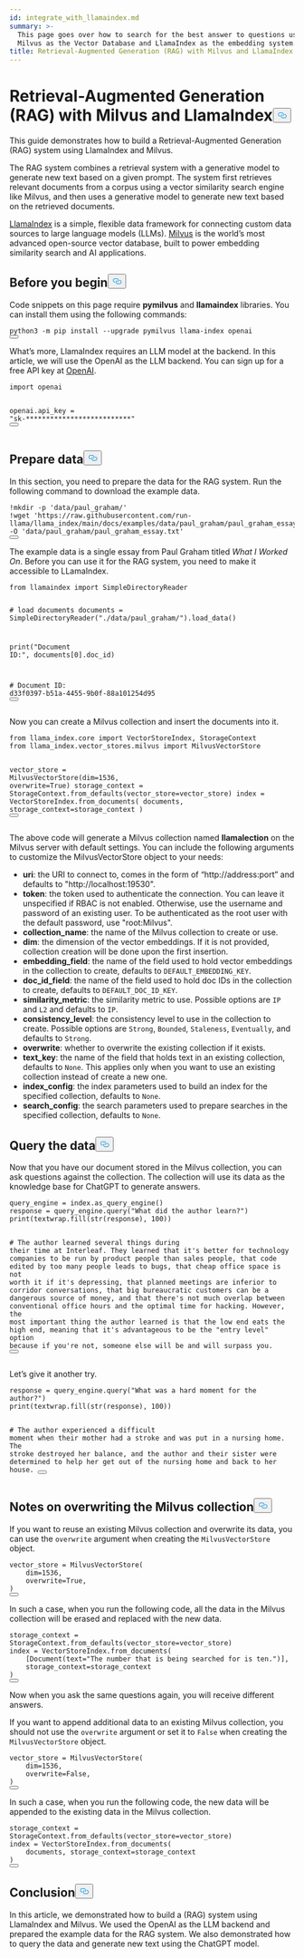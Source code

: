 ```yaml
---
id: integrate_with_llamaindex.md
summary: >-
  This page goes over how to search for the best answer to questions using
  Milvus as the Vector Database and LlamaIndex as the embedding system.
title: Retrieval-Augmented Generation (RAG) with Milvus and LlamaIndex
---
```

<h1 id="Retrieval-Augmented-Generation-RAG-with-Milvus-and-LlamaIndex" class="common-anchor-header">Retrieval-Augmented Generation (RAG) with Milvus and LlamaIndex<button data-href="#Retrieval-Augmented-Generation-RAG-with-Milvus-and-LlamaIndex" class="anchor-icon" translate="no">
      <svg translate="no"
        aria-hidden="true"
        focusable="false"
        height="20"
        version="1.1"
        viewBox="0 0 16 16"
        width="16"
      >
        <path
          fill="#0092E4"
          fill-rule="evenodd"
          d="M4 9h1v1H4c-1.5 0-3-1.69-3-3.5S2.55 3 4 3h4c1.45 0 3 1.69 3 3.5 0 1.41-.91 2.72-2 3.25V8.59c.58-.45 1-1.27 1-2.09C10 5.22 8.98 4 8 4H4c-.98 0-2 1.22-2 2.5S3 9 4 9zm9-3h-1v1h1c1 0 2 1.22 2 2.5S13.98 12 13 12H9c-.98 0-2-1.22-2-2.5 0-.83.42-1.64 1-2.09V6.25c-1.09.53-2 1.84-2 3.25C6 11.31 7.55 13 9 13h4c1.45 0 3-1.69 3-3.5S14.5 6 13 6z"
        ></path>
      </svg>
    </button></h1><p>This guide demonstrates how to build a Retrieval-Augmented Generation (RAG) system using LlamaIndex and Milvus.</p>
<p>The RAG system combines a retrieval system with a generative model to generate new text based on a given prompt. The system first retrieves relevant documents from a corpus using a vector similarity search engine like Milvus, and then uses a generative model to generate new text based on the retrieved documents.</p>
<p><a href="https://www.llamaindex.ai/">LlamaIndex</a> is a simple, flexible data framework for connecting custom data sources to large language models (LLMs). <a href="https://milvus.io/">Milvus</a> is the world’s most advanced open-source vector database, built to power embedding similarity search and AI applications.</p>
<h2 id="Before-you-begin" class="common-anchor-header">Before you begin<button data-href="#Before-you-begin" class="anchor-icon" translate="no">
      <svg translate="no"
        aria-hidden="true"
        focusable="false"
        height="20"
        version="1.1"
        viewBox="0 0 16 16"
        width="16"
      >
        <path
          fill="#0092E4"
          fill-rule="evenodd"
          d="M4 9h1v1H4c-1.5 0-3-1.69-3-3.5S2.55 3 4 3h4c1.45 0 3 1.69 3 3.5 0 1.41-.91 2.72-2 3.25V8.59c.58-.45 1-1.27 1-2.09C10 5.22 8.98 4 8 4H4c-.98 0-2 1.22-2 2.5S3 9 4 9zm9-3h-1v1h1c1 0 2 1.22 2 2.5S13.98 12 13 12H9c-.98 0-2-1.22-2-2.5 0-.83.42-1.64 1-2.09V6.25c-1.09.53-2 1.84-2 3.25C6 11.31 7.55 13 9 13h4c1.45 0 3-1.69 3-3.5S14.5 6 13 6z"
        ></path>
      </svg>
    </button></h2><p>Code snippets on this page require <strong>pymilvus</strong> and <strong>llamaindex</strong> libraries. You can install them using the following commands:</p>
<pre><code translate="no" class="language-shell">python3 -m pip install --upgrade pymilvus llama-index openai
<button class="copy-code-btn"></button></code></pre>
<p>What’s more, LlamaIndex requires an LLM model at the backend. In this article, we will use the OpenAI as the LLM backend. You can sign up for a free API key at <a href="https://openai.com/">OpenAI</a>.</p>
<pre><code translate="no" class="language-python"><span class="hljs-keyword">import</span> openai

openai.<span class="hljs-property">api_key</span> = <span class="hljs-string">&quot;sk-**************************&quot;</span>
<button class="copy-code-btn"></button></code></pre>
<h2 id="Prepare-data" class="common-anchor-header">Prepare data<button data-href="#Prepare-data" class="anchor-icon" translate="no">
      <svg translate="no"
        aria-hidden="true"
        focusable="false"
        height="20"
        version="1.1"
        viewBox="0 0 16 16"
        width="16"
      >
        <path
          fill="#0092E4"
          fill-rule="evenodd"
          d="M4 9h1v1H4c-1.5 0-3-1.69-3-3.5S2.55 3 4 3h4c1.45 0 3 1.69 3 3.5 0 1.41-.91 2.72-2 3.25V8.59c.58-.45 1-1.27 1-2.09C10 5.22 8.98 4 8 4H4c-.98 0-2 1.22-2 2.5S3 9 4 9zm9-3h-1v1h1c1 0 2 1.22 2 2.5S13.98 12 13 12H9c-.98 0-2-1.22-2-2.5 0-.83.42-1.64 1-2.09V6.25c-1.09.53-2 1.84-2 3.25C6 11.31 7.55 13 9 13h4c1.45 0 3-1.69 3-3.5S14.5 6 13 6z"
        ></path>
      </svg>
    </button></h2><p>In this section, you need to prepare the data for the RAG system. Run the following command to download the example data.</p>
<pre><code translate="no" class="language-shell">!<span class="hljs-built_in">mkdir</span> -p <span class="hljs-string">&#x27;data/paul_graham/&#x27;</span>
!wget <span class="hljs-string">&#x27;https://raw.githubusercontent.com/run-llama/llama_index/main/docs/examples/data/paul_graham/paul_graham_essay.txt&#x27;</span> -O <span class="hljs-string">&#x27;data/paul_graham/paul_graham_essay.txt&#x27;</span>
<button class="copy-code-btn"></button></code></pre>
<p>The example data is a single essay from Paul Graham titled <em>What I Worked On</em>. Before you can use it for the RAG system, you need to make it accessible to LLamaIndex.</p>
<pre><code translate="no" class="language-python"><span class="hljs-keyword">from</span> llamaindex <span class="hljs-keyword">import</span> SimpleDirectoryReader

<span class="hljs-comment"># load documents</span>
documents = SimpleDirectoryReader(<span class="hljs-string">&quot;./data/paul_graham/&quot;</span>).load_data()

<span class="hljs-built_in">print</span>(<span class="hljs-string">&quot;Document ID:&quot;</span>, documents[<span class="hljs-number">0</span>].doc_id)

<span class="hljs-comment"># Document ID: d33f0397-b51a-4455-9b0f-88a101254d95</span>
<button class="copy-code-btn"></button></code></pre>
<p>Now you can create a Milvus collection and insert the documents into it.</p>
<pre><code translate="no" class="language-python"><span class="hljs-keyword">from</span> llama_index.core <span class="hljs-keyword">import</span> VectorStoreIndex, StorageContext
<span class="hljs-keyword">from</span> llama_index.vector_stores.milvus <span class="hljs-keyword">import</span> MilvusVectorStore

vector_store = MilvusVectorStore(dim=<span class="hljs-number">1536</span>, overwrite=<span class="hljs-literal">True</span>)
storage_context = StorageContext.from_defaults(vector_store=vector_store)
index = VectorStoreIndex.from_documents(
    documents, storage_context=storage_context
)
<button class="copy-code-btn"></button></code></pre>
<div class="alert note">
<p>The above code will generate a Milvus collection named <strong>llamalection</strong> on the Milvus server with default settings. You can include the following arguments to customize the MilvusVectorStore object to your needs:</p>
<ul>
<li><strong>uri</strong>: the URI to connect to, comes in the form of “http://address:port” and defaults to &quot;http://localhost:19530&quot;.</li>
<li><strong>token</strong>: the token used to authenticate the connection. You can leave it unspecified if RBAC is not enabled. Otherwise, use the username and password of an existing user. To be authenticated as the root user with the default password, use &quot;root:Milvus&quot;.</li>
<li><strong>collection_name</strong>: the name of the Milvus collection to create or use.</li>
<li><strong>dim</strong>: the dimension of the vector embeddings. If it is not provided, collection creation will be done upon the first insertion.</li>
<li><strong>embedding_field</strong>: the name of the field used to hold vector embeddings in the collection to create, defaults to <code translate="no">DEFAULT_EMBEDDING_KEY</code>.</li>
<li><strong>doc_id_field</strong>: the name of the field used to hold doc IDs in the collection to create, defaults to <code translate="no">DEFAULT_DOC_ID_KEY</code>.</li>
<li><strong>similarity_metric</strong>: the similarity metric to use. Possible options are <code translate="no">IP</code> and <code translate="no">L2</code> and defaults to <code translate="no">IP</code>.</li>
<li><strong>consistency_level</strong>: the consistency level to use in the collection to create. Possible options are <code translate="no">Strong</code>, <code translate="no">Bounded</code>, <code translate="no">Staleness</code>, <code translate="no">Eventually</code>, and defaults to <code translate="no">Strong</code>.</li>
<li><strong>overwrite</strong>: whether to overwrite the existing collection if it exists.</li>
<li><strong>text_key</strong>: the name of the field that holds text in an existing collection, defaults to <code translate="no">None</code>. This applies only when you want to use an existing collection instead of create a new one.</li>
<li><strong>index_config</strong>: the index parameters used to build an index for the specified collection, defaults to <code translate="no">None</code>.</li>
<li><strong>search_config</strong>: the search parameters used to prepare searches in the specified collection, defaults to <code translate="no">None</code>.</li>
</ul>
</div>
<h2 id="Query-the-data" class="common-anchor-header">Query the data<button data-href="#Query-the-data" class="anchor-icon" translate="no">
      <svg translate="no"
        aria-hidden="true"
        focusable="false"
        height="20"
        version="1.1"
        viewBox="0 0 16 16"
        width="16"
      >
        <path
          fill="#0092E4"
          fill-rule="evenodd"
          d="M4 9h1v1H4c-1.5 0-3-1.69-3-3.5S2.55 3 4 3h4c1.45 0 3 1.69 3 3.5 0 1.41-.91 2.72-2 3.25V8.59c.58-.45 1-1.27 1-2.09C10 5.22 8.98 4 8 4H4c-.98 0-2 1.22-2 2.5S3 9 4 9zm9-3h-1v1h1c1 0 2 1.22 2 2.5S13.98 12 13 12H9c-.98 0-2-1.22-2-2.5 0-.83.42-1.64 1-2.09V6.25c-1.09.53-2 1.84-2 3.25C6 11.31 7.55 13 9 13h4c1.45 0 3-1.69 3-3.5S14.5 6 13 6z"
        ></path>
      </svg>
    </button></h2><p>Now that you have our document stored in the Milvus collection, you can ask questions against the collection. The collection will use its data as the knowledge base for ChatGPT to generate answers.</p>
<pre><code translate="no" class="language-python">query_engine = index.as_query_engine()
response = query_engine.query(<span class="hljs-string">&quot;What did the author learn?&quot;</span>)
<span class="hljs-built_in">print</span>(textwrap.fill(<span class="hljs-built_in">str</span>(response), <span class="hljs-number">100</span>))

<span class="hljs-comment"># The author learned several things during their time at Interleaf. They learned that it&#x27;s better for technology companies to be run by product people than sales people, that code edited by too many people leads to bugs, that cheap office space is not worth it if it&#x27;s depressing, that planned meetings are inferior to corridor conversations, that big bureaucratic customers can be a dangerous source of money, and that there&#x27;s not much overlap between conventional office hours and the optimal time for hacking. However, the most important thing the author learned is that the low end eats the high end, meaning that it&#x27;s advantageous to be the &quot;entry level&quot; option because if you&#x27;re not, someone else will be and will surpass you.</span>
<button class="copy-code-btn"></button></code></pre>
<p>Let’s give it another try.</p>
<pre><code translate="no" class="language-python">response = query_engine.query(<span class="hljs-string">&quot;What was a hard moment for the author?&quot;</span>)
<span class="hljs-built_in">print</span>(textwrap.fill(<span class="hljs-built_in">str</span>(response), <span class="hljs-number">100</span>))

<span class="hljs-comment"># The author experienced a difficult moment when their mother had a stroke and was put in a nursing home. The stroke destroyed her balance, and the author and their sister were determined to help her get out of the nursing home and back to her house.</span>
<button class="copy-code-btn"></button></code></pre>
<h2 id="Notes-on-overwriting-the-Milvus-collection" class="common-anchor-header">Notes on overwriting the Milvus collection<button data-href="#Notes-on-overwriting-the-Milvus-collection" class="anchor-icon" translate="no">
      <svg translate="no"
        aria-hidden="true"
        focusable="false"
        height="20"
        version="1.1"
        viewBox="0 0 16 16"
        width="16"
      >
        <path
          fill="#0092E4"
          fill-rule="evenodd"
          d="M4 9h1v1H4c-1.5 0-3-1.69-3-3.5S2.55 3 4 3h4c1.45 0 3 1.69 3 3.5 0 1.41-.91 2.72-2 3.25V8.59c.58-.45 1-1.27 1-2.09C10 5.22 8.98 4 8 4H4c-.98 0-2 1.22-2 2.5S3 9 4 9zm9-3h-1v1h1c1 0 2 1.22 2 2.5S13.98 12 13 12H9c-.98 0-2-1.22-2-2.5 0-.83.42-1.64 1-2.09V6.25c-1.09.53-2 1.84-2 3.25C6 11.31 7.55 13 9 13h4c1.45 0 3-1.69 3-3.5S14.5 6 13 6z"
        ></path>
      </svg>
    </button></h2><p>If you want to reuse an existing Milvus collection and overwrite its data, you can use the <code translate="no">overwrite</code> argument when creating the <code translate="no">MilvusVectorStore</code> object.</p>
<pre><code translate="no" class="language-python">vector_store = MilvusVectorStore(
    dim=<span class="hljs-number">1536</span>,
    overwrite=<span class="hljs-literal">True</span>,
)
<button class="copy-code-btn"></button></code></pre>
<p>In such a case, when you run the following code, all the data in the Milvus collection will be erased and replaced with the new data.</p>
<pre><code translate="no" class="language-python">storage_context = StorageContext.from_defaults(vector_store=vector_store)
index = VectorStoreIndex.from_documents(
    [<span class="hljs-meta">Document(text=<span class="hljs-string">&quot;The number that is being searched for is ten.&quot;</span>)</span>], 
    storage_context=storage_context
)
<button class="copy-code-btn"></button></code></pre>
<p>Now when you ask the same questions again, you will receive different answers.</p>
<p>If you want to append additional data to an existing Milvus collection, you should not use the <code translate="no">overwrite</code> argument or set it to <code translate="no">False</code> when creating the <code translate="no">MilvusVectorStore</code> object.</p>
<pre><code translate="no" class="language-python">vector_store = MilvusVectorStore(
    dim=<span class="hljs-number">1536</span>,
    overwrite=<span class="hljs-literal">False</span>,
)
<button class="copy-code-btn"></button></code></pre>
<p>In such a case, when you run the following code, the new data will be appended to the existing data in the Milvus collection.</p>
<pre><code translate="no" class="language-python">storage_context = StorageContext.from_defaults(vector_store=vector_store)
index = VectorStoreIndex.from_documents(
    documents, storage_context=storage_context
)
<button class="copy-code-btn"></button></code></pre>
<h2 id="Conclusion" class="common-anchor-header">Conclusion<button data-href="#Conclusion" class="anchor-icon" translate="no">
      <svg translate="no"
        aria-hidden="true"
        focusable="false"
        height="20"
        version="1.1"
        viewBox="0 0 16 16"
        width="16"
      >
        <path
          fill="#0092E4"
          fill-rule="evenodd"
          d="M4 9h1v1H4c-1.5 0-3-1.69-3-3.5S2.55 3 4 3h4c1.45 0 3 1.69 3 3.5 0 1.41-.91 2.72-2 3.25V8.59c.58-.45 1-1.27 1-2.09C10 5.22 8.98 4 8 4H4c-.98 0-2 1.22-2 2.5S3 9 4 9zm9-3h-1v1h1c1 0 2 1.22 2 2.5S13.98 12 13 12H9c-.98 0-2-1.22-2-2.5 0-.83.42-1.64 1-2.09V6.25c-1.09.53-2 1.84-2 3.25C6 11.31 7.55 13 9 13h4c1.45 0 3-1.69 3-3.5S14.5 6 13 6z"
        ></path>
      </svg>
    </button></h2><p>In this article, we demonstrated how to build a (RAG) system using LlamaIndex and Milvus. We used the OpenAI as the LLM backend and prepared the example data for the RAG system. We also demonstrated how to query the data and generate new text using the ChatGPT model.</p>
